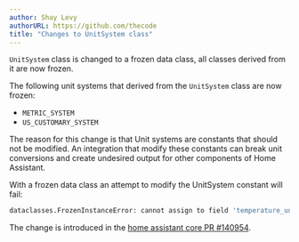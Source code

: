 ```yaml
---
author: Shay Levy
authorURL: https://github.com/thecode
title: "Changes to UnitSystem class"
---
```


`UnitSystem` class is changed to a frozen data class, all classes derived from it are now frozen.

The following unit systems that derived from the `UnitSystem` class are now frozen:

- `METRIC_SYSTEM`
- `US_CUSTOMARY_SYSTEM`

The reason for this change is that Unit systems are constants that should not be modified. An integration that modify these constants can break unit conversions and create undesired output for other components of Home Assistant.

With a frozen data class an attempt to modify the UnitSystem constant will fail:

```python
dataclasses.FrozenInstanceError: cannot assign to field 'temperature_unit'
```

The change is introduced in the [home assistant core PR #140954](https://github.com/home-assistant/core/pull/140954).
